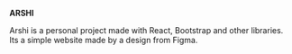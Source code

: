 **ARSHI**

Arshi is a personal project made with React, Bootstrap and other libraries.
Its a simple website made by a design from Figma.

